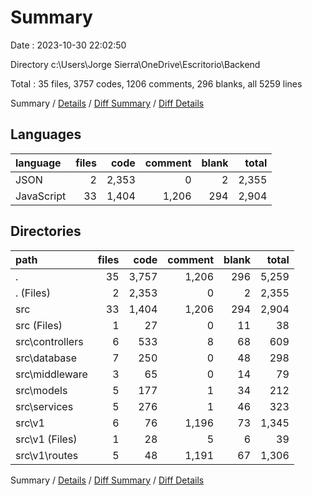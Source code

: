 # Summary

Date : 2023-10-30 22:02:50

Directory c:\\Users\\Jorge Sierra\\OneDrive\\Escritorio\\Backend

Total : 35 files,  3757 codes, 1206 comments, 296 blanks, all 5259 lines

Summary / [Details](details.md) / [Diff Summary](diff.md) / [Diff Details](diff-details.md)

## Languages
| language | files | code | comment | blank | total |
| :--- | ---: | ---: | ---: | ---: | ---: |
| JSON | 2 | 2,353 | 0 | 2 | 2,355 |
| JavaScript | 33 | 1,404 | 1,206 | 294 | 2,904 |

## Directories
| path | files | code | comment | blank | total |
| :--- | ---: | ---: | ---: | ---: | ---: |
| . | 35 | 3,757 | 1,206 | 296 | 5,259 |
| . (Files) | 2 | 2,353 | 0 | 2 | 2,355 |
| src | 33 | 1,404 | 1,206 | 294 | 2,904 |
| src (Files) | 1 | 27 | 0 | 11 | 38 |
| src\\controllers | 6 | 533 | 8 | 68 | 609 |
| src\\database | 7 | 250 | 0 | 48 | 298 |
| src\\middleware | 3 | 65 | 0 | 14 | 79 |
| src\\models | 5 | 177 | 1 | 34 | 212 |
| src\\services | 5 | 276 | 1 | 46 | 323 |
| src\\v1 | 6 | 76 | 1,196 | 73 | 1,345 |
| src\\v1 (Files) | 1 | 28 | 5 | 6 | 39 |
| src\\v1\\routes | 5 | 48 | 1,191 | 67 | 1,306 |

Summary / [Details](details.md) / [Diff Summary](diff.md) / [Diff Details](diff-details.md)